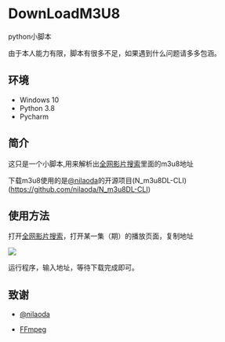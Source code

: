 # DownLoadM3U8

python小脚本

由于本人能力有限，脚本有很多不足，如果遇到什么问题请多多包涵。

## 环境

- Windows 10
- Python 3.8
- Pycharm


## 简介

这只是一个小脚本,用来解析出[全网影片搜索](http://lab.liumingye.cn/)里面的m3u8地址

下载m3u8使用的是[@nilaoda](https://github.com/nilaoda)的开源项目(N_m3u8DL-CLI)(https://github.com/nilaoda/N_m3u8DL-CLI)

## 使用方法

打开[全网影片搜索](http://lab.liumingye.cn/)，打开某一集（期）的播放页面，复制地址

![](https://cdn.jsdelivr.net/gh/HowieHye/CDN/img/20200613172607.png)

运行程序，输入地址，等待下载完成即可。

## 致谢

- [@nilaoda](https://github.com/nilaoda)

- [FFmpeg](http://ffmpeg.org/)

